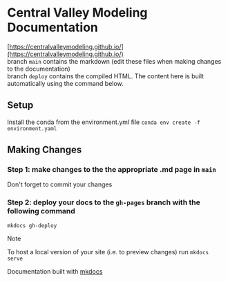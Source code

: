 # Central Valley Modeling Documentation

[https://centralvalleymodeling.github.io/](https://centralvalleymodeling.github.io/)  
branch `main` contains the markdown (edit these files when making changes to the documentation)  
branch `deploy` contains the compiled HTML. The content here is built automatically using the command below.  

## Setup
Install the conda from the environment.yml file
`conda env create -f environment.yaml`  

## Making Changes
### Step 1: make changes to the the appropriate .md page in `main`  
Don't forget to commit your changes

### Step 2: deploy your docs to the `gh-pages` branch with the following command
`mkdocs gh-deploy`

> [!NOTE]  
To host a local version of your site (i.e. to preview changes) run `mkdocs serve`


Documentation built with [mkdocs](https://www.mkdocs.org/)  